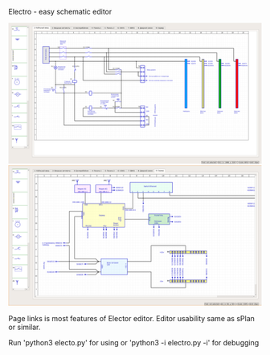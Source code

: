 Electro - easy schematic editor

![Screenshot 1](electro_screen1.png?raw=true "Electro editor")
![Screenshot 1](electro_screen2.png?raw=true "Electro editor")

Page links is most features of Elector editor. Editor usability same as sPlan or similar.

Run 'python3 electo.py' for using or 'python3 -i electro.py -i' for debugging


